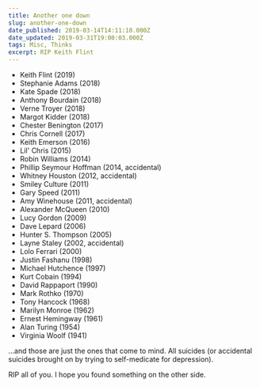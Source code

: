 ```yaml
---
title: Another one down
slug: another-one-down
date_published: 2019-03-14T14:11:10.000Z
date_updated: 2019-03-31T19:00:03.000Z
tags: Misc, Thinks
excerpt: RIP Keith Flint
---
```


- Keith Flint (2019)
- Stephanie Adams (2018)
- Kate Spade (2018)
- Anthony Bourdain (2018)
- Verne Troyer (2018)
- Margot Kidder (2018)
- Chester Benington (2017)
- Chris Cornell (2017)
- Keith Emerson (2016)
- Lil' Chris (2015)
- Robin Williams (2014)
- Phillip Seymour Hoffman (2014, accidental)
- Whitney Houston (2012, accidental)
- Smiley Culture (2011)
- Gary Speed (2011)
- Amy Winehouse (2011, accidental)
- Alexander McQueen (2010)
- Lucy Gordon (2009)
- Dave Lepard (2006)
- Hunter S. Thompson (2005)
- Layne Staley (2002, accidental)
- Lolo Ferrari (2000)
- Justin Fashanu (1998)
- Michael Hutchence (1997)
- Kurt Cobain (1994)
- David Rappaport (1990)
- Mark Rothko (1970)
- Tony Hancock (1968)
- Marilyn Monroe (1962)
- Ernest Hemingway (1961)
- Alan Turing (1954)
- Virginia Woolf (1941)

...and those are just the ones that come to mind. All suicides (or accidental suicides brought on by trying to self-medicate for depression).

RIP all of you. I hope you found something on the other side.

